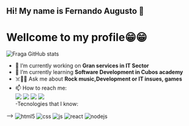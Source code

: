 ## Hi! My name is __Fernando Augusto__ 👋

# Wellcome to my profile😁😁

![Fraga GitHub stats](https://github-readme-stats.vercel.app/api?username=FNandoAugusto&show_icons=true&theme=dracula&count_private=true)


- 🔭 I’m currently working on __Gran services in IT Sector__
- 🌱 I’m currently learning __Software Development in Cubos academy__
- ☠️🧩👾 Ask me about __Rock music,Development or IT insues, games__
- 📫 How to reach me:
  <div> 
  <a href="https://www.instagram.com/fernando.taranto/" target="_blank"><img src="https://img.shields.io/badge/-Instagram-%23E4405F?style=for-the-badge&logo=instagram&logoColor=white" target="_blank"></a>
  <a href="https://discord.gg/SYVySDGk" target="_blank"><img src="https://img.shields.io/badge/Discord-7289DA?style=for-the-badge&logo=discord&logoColor=white" target="_blank"></a> 
  <a href = "mailto:fe.machado8@gmail.com"><img src="https://img.shields.io/badge/-Gmail-%23333?style=for-the-badge&logo=gmail&logoColor=white" target="_blank"></a>
  <a href="https://www.linkedin.com/in/fernando-augusto-41b233236?lipi=urn%3Ali%3Apage%3Ad_flagship3_profile_view_base_contact_details%3BPkWmCr2RS5iYHAlQgpBbkw%3D%3D" target="_blank"><img src="https://img.shields.io/badge/-LinkedIn-%230077B5?style=for-the-badge&logo=linkedin&logoColor=white" target="_blank"></a> 
  </div>
  -Tecnologies that I know: 
<div style="display: inline_block">
-->  <img align="center" alt="html5" src="https://img.shields.io/badge/HTML5-E34F26?style=for-the-badge&logo=html5&logoColor=white" />
     <img align="center" alt="css" src="https://img.shields.io/badge/CSS3-1572B6?style=for-the-badge&logo=css3&logoColor=white" />
     <img align="center" alt="js" src="https://img.shields.io/badge/JavaScript-F7DF1E?style=for-the-badge&logo=javascript&logoColor=black" />
     <img align="center" alt="react" src="https://img.shields.io/badge/React-20232A?style=for-the-badge&logo=react&logoColor=61DAFB" />
     <img align="center" alt="nodejs" src="https://img.shields.io/badge/Node.js-43853D?style=for-the-badge&logo=node.js&logoColor=white" />
</div><br/>

